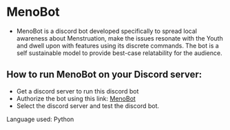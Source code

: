 # MenoBot

- MenoBot is a discord bot developed specifically to spread local awareness about Menstruation, make the issues resonate with the Youth and dwell upon with features using its discrete commands. The bot is a self sustainable model to provide best-case relatability for the audience. 

## How to run MenoBot on your Discord server:
- Get a discord server to run this discord bot
- Authorize the bot using this link: [MenoBot](https://discord.com/login?redirect_to=%2Foauth2%2Fauthorize%3Fclient_id%3D819936516368367646%26permissions%3D0%26scope%3Dbot)
- Select the discord server and test the discord bot.

Language used: Python
